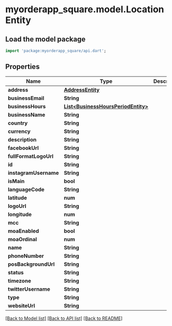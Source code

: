 # myorderapp_square.model.LocationEntity

## Load the model package
```dart
import 'package:myorderapp_square/api.dart';
```

## Properties
Name | Type | Description | Notes
------------ | ------------- | ------------- | -------------
**address** | [**AddressEntity**](AddressEntity.md) |  | [optional] 
**businessEmail** | **String** |  | [optional] 
**businessHours** | [**List&lt;BusinessHoursPeriodEntity&gt;**](BusinessHoursPeriodEntity.md) |  | [optional] 
**businessName** | **String** |  | [optional] 
**country** | **String** |  | [optional] 
**currency** | **String** |  | [optional] 
**description** | **String** |  | [optional] 
**facebookUrl** | **String** |  | [optional] 
**fullFormatLogoUrl** | **String** |  | [optional] 
**id** | **String** |  | [optional] 
**instagramUsername** | **String** |  | [optional] 
**isMain** | **bool** |  | 
**languageCode** | **String** |  | [optional] 
**latitude** | **num** |  | [optional] 
**logoUrl** | **String** |  | [optional] 
**longitude** | **num** |  | [optional] 
**mcc** | **String** |  | [optional] 
**moaEnabled** | **bool** |  | [optional] 
**moaOrdinal** | **num** |  | [optional] 
**name** | **String** |  | [optional] 
**phoneNumber** | **String** |  | [optional] 
**posBackgroundUrl** | **String** |  | [optional] 
**status** | **String** |  | [optional] 
**timezone** | **String** |  | [optional] 
**twitterUsername** | **String** |  | [optional] 
**type** | **String** |  | [optional] 
**websiteUrl** | **String** |  | [optional] 

[[Back to Model list]](../README.md#documentation-for-models) [[Back to API list]](../README.md#documentation-for-api-endpoints) [[Back to README]](../README.md)


